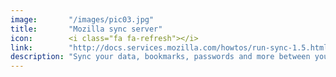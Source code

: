 ```yaml
---
image:       "/images/pic03.jpg"
title:       "Mozilla sync server"
icon:        <i class="fa fa-refresh"></i>
link:        "http://docs.services.mozilla.com/howtos/run-sync-1.5.html"
description: "Sync your data, bookmarks, passwords and more between your different Firefoxes!"
---
```

